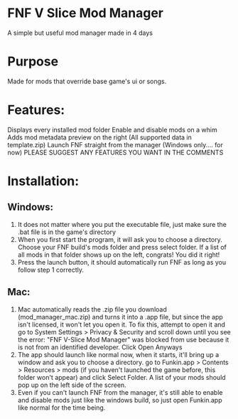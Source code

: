 # FNF V Slice Mod Manager
A simple but useful mod manager made in 4 days

# Purpose
Made for mods that override base game's ui or songs.

# Features:
Displays every installed mod folder
Enable and disable mods on a whim
Adds mod metadata preview on the right (All supported data in template.zip)
Launch FNF straight from the manager (Windows only.... for now)
PLEASE SUGGEST ANY FEATURES YOU WANT IN THE COMMENTS

# Installation:
## Windows:
1. It does not matter where you put the executable file, just make sure the .bat file is in the game's directory
2. When you first start the program, it will ask you to choose a directory. Choose your FNF build's mods folder and press select folder. If a list of all mods in that folder shows up on the left, congrats! You did it right!
3. Press the launch button, it should automatically run FNF as long as you follow step 1 correctly.
## Mac:
1. Mac automatically reads the .zip file you download (mod_manager_mac.zip) and turns it into a .app file, but since the app isn't licensed, it won't let you open it. To fix this, attempt to open it and go to System Settings > Privacy & Security and scroll down until you see the error: "FNF V-Slice Mod Manager" was blocked from use because it is not from an identified developer. Click Open Anyways
2. The app should launch like normal now, when it starts, it'll bring up a window and ask you to choose a directory. go to Funkin.app > Contents > Resources > mods (if you haven't launched the game before, this folder won't appear) and click Select Folder. A list of your mods should pop up on the left side of the screen.
3. Even if you can't launch FNF from the manager, it's still able to enable and disable mods just like the windows build, so just open Funkin.app like normal for the time being.
